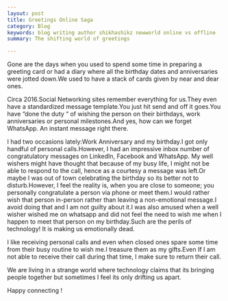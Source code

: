 ```yaml
---
layout: post
title: Greetings Online Saga
category: Blog
keywords: blog writing author shikhashikz newworld online vs offline
summary: The shifting world of greetings

---
```


Gone are the days when you used to spend some time in preparing a greeting card or had a diary where all the birthday dates and anniversaries were jotted down.We used to have a stack of cards given by near and dear ones.

Circa 2016.Social Networking sites remember everything for us.They even have a standardized message template.You just hit send and off it goes.You have “done the duty “ of wishing the person on their birthdays, work anniversaries or personal milestones.And yes, how can we forget WhatsApp. An instant message right there.

I had two occasions lately:Work Anniversary and my birthday.I got only handful of personal calls.However, I had an impressive inbox number of congratulatory messages on LinkedIn, Facebook and WhatsApp. My well wishers might have thought that because of my busy life, I might not be able to respond to the call, hence as a courtesy a message was left.Or maybe I was out of town celebrating the birthday so its better not to disturb.However, I feel the reality is, when you are close to someone; you personally congratulate a person via phone or meet them.I would rather wish that person in-person rather than leaving a non-emotional message.I avoid doing that and I am not guilty about it.I was also amused when a well wisher wished me on whatsapp and did not feel the need to wish me when I happen to meet that person on my birthday.Such are the perils of technology! It is making us emotionally dead.

I like receiving personal calls and even when closed ones spare some time from their busy routine to wish me.I treasure them as my gifts.Even If I am not able to receive their call during that time, I make sure to return their call.

We are living in a strange world where technology claims that its bringing people together but sometimes I feel its only drifting us apart.

Happy connecting !
